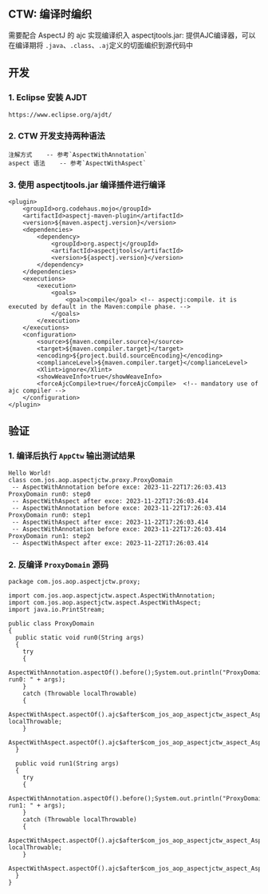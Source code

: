 ## CTW: 编译时编织

需要配合 AspectJ 的 ajc 实现编译织入
aspectjtools.jar: 提供AJC编译器，可以在编译期将 `.java`、`.class`、`.aj`定义的切面编织到源代码中



## 开发

### 1. Eclipse 安装 AJDT
	https://www.eclipse.org/ajdt/
	
### 2. CTW 开发支持两种语法
	注解方式    -- 参考`AspectWithAnnotation`
	aspect 语法    -- 参考`AspectWithAspect`

### 3. 使用 aspectjtools.jar 编译插件进行编译

	<plugin>
		<groupId>org.codehaus.mojo</groupId>
		<artifactId>aspectj-maven-plugin</artifactId>
		<version>${maven.aspectj.version}</version>
		<dependencies>
			<dependency>
				<groupId>org.aspectj</groupId>
				<artifactId>aspectjtools</artifactId>
				<version>${aspectj.version}</version>
			</dependency>
		</dependencies>
		<executions>
			<execution>
				<goals>
					<goal>compile</goal> <!-- aspectj:compile. it is executed by default in the Maven:compile phase. -->
				</goals>
			</execution>
		</executions>
		<configuration>
			<source>${maven.compiler.source}</source>
			<target>${maven.compiler.target}</target>
			<encoding>${project.build.sourceEncoding}</encoding>
			<complianceLevel>${maven.compiler.target}</complianceLevel>
			<Xlint>ignore</Xlint>
			<showWeaveInfo>true</showWeaveInfo>
			<forceAjcCompile>true</forceAjcCompile>  <!-- mandatory use of ajc compiler -->
		</configuration>
	</plugin>
	

## 验证

### 1. 编译后执行 `AppCtw` 输出测试结果

	Hello World!
	class com.jos.aop.aspectjctw.proxy.ProxyDomain
	 -- AspectWithAnnotation before exce: 2023-11-22T17:26:03.413
	ProxyDomain run0: step0
	 -- AspectWithAspect after exce: 2023-11-22T17:26:03.414
	 -- AspectWithAnnotation before exce: 2023-11-22T17:26:03.414
	ProxyDomain run0: step1
	 -- AspectWithAspect after exce: 2023-11-22T17:26:03.414
	 -- AspectWithAnnotation before exce: 2023-11-22T17:26:03.414
	ProxyDomain run1: step2
	 -- AspectWithAspect after exce: 2023-11-22T17:26:03.414


### 2. 反编译 `ProxyDomain` 源码


	package com.jos.aop.aspectjctw.proxy;
	
	import com.jos.aop.aspectjctw.aspect.AspectWithAnnotation;
	import com.jos.aop.aspectjctw.aspect.AspectWithAspect;
	import java.io.PrintStream;
	
	public class ProxyDomain
	{
	  public static void run0(String args)
	  {
	    try
	    {
	      AspectWithAnnotation.aspectOf().before();System.out.println("ProxyDomain run0: " + args);
	    }
	    catch (Throwable localThrowable)
	    {
	      AspectWithAspect.aspectOf().ajc$after$com_jos_aop_aspectjctw_aspect_AspectWithAspect$1$694065ff();throw localThrowable;
	    }
	    AspectWithAspect.aspectOf().ajc$after$com_jos_aop_aspectjctw_aspect_AspectWithAspect$1$694065ff();
	  }
	  
	  public void run1(String args)
	  {
	    try
	    {
	      AspectWithAnnotation.aspectOf().before();System.out.println("ProxyDomain run1: " + args);
	    }
	    catch (Throwable localThrowable)
	    {
	      AspectWithAspect.aspectOf().ajc$after$com_jos_aop_aspectjctw_aspect_AspectWithAspect$1$694065ff();throw localThrowable;
	    }
	    AspectWithAspect.aspectOf().ajc$after$com_jos_aop_aspectjctw_aspect_AspectWithAspect$1$694065ff();
	  }
	}



